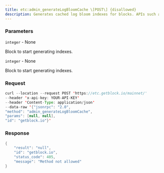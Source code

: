 ```yaml
---
title: etc:admin_generateLogBloomCache \[POST\] {disallowed}
description: Generates cached log bloom indexes for blocks. APIs such as eth_getLogsand eth_getFilterLogs use the cache for improved performance.
---
```


### Parameters


`integer` - None

Block to start generating indexes.

`integer` - None

Block to start generating indexes.

### Request

``` java
curl --location --request POST 'https://etc.getblock.io/mainnet/' 
--header 'x-api-key: YOUR-API-KEY' 
--header 'Content-Type: application/json' 
--data-raw '{"jsonrpc": "2.0",
"method": "admin_generateLogBloomCache",
"params": [null, null],
"id": "getblock.io"}'
```

###  Response

``` java
{
    "result": "null",
    "id": "getblock.io",
    "status_code": 405,
    "message": "Method not allowed"
}
```

